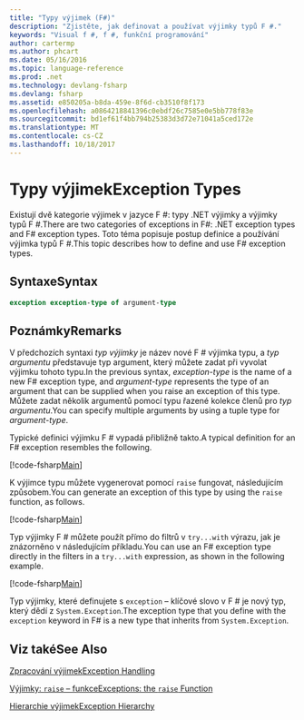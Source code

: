 ```yaml
---
title: "Typy výjimek (F#)"
description: "Zjistěte, jak definovat a používat výjimky typů F #."
keywords: "Visual f #, f #, funkční programování"
author: cartermp
ms.author: phcart
ms.date: 05/16/2016
ms.topic: language-reference
ms.prod: .net
ms.technology: devlang-fsharp
ms.devlang: fsharp
ms.assetid: e850205a-b8da-459e-8f6d-cb3510f8f173
ms.openlocfilehash: a0864218841396c0ebdf26c7585e0e5bb778f83e
ms.sourcegitcommit: bd1ef61f4bb794b25383d3d72e71041a5ced172e
ms.translationtype: MT
ms.contentlocale: cs-CZ
ms.lasthandoff: 10/18/2017
---
```

# <a name="exception-types"></a><span data-ttu-id="edf78-104">Typy výjimek</span><span class="sxs-lookup"><span data-stu-id="edf78-104">Exception Types</span></span>

<span data-ttu-id="edf78-105">Existují dvě kategorie výjimek v jazyce F #: typy .NET výjimky a výjimky typů F #.</span><span class="sxs-lookup"><span data-stu-id="edf78-105">There are two categories of exceptions in F#: .NET exception types and F# exception types.</span></span> <span data-ttu-id="edf78-106">Toto téma popisuje postup definice a používání výjimka typů F #.</span><span class="sxs-lookup"><span data-stu-id="edf78-106">This topic describes how to define and use F# exception types.</span></span>


## <a name="syntax"></a><span data-ttu-id="edf78-107">Syntaxe</span><span class="sxs-lookup"><span data-stu-id="edf78-107">Syntax</span></span>

```fsharp
exception exception-type of argument-type
```

## <a name="remarks"></a><span data-ttu-id="edf78-108">Poznámky</span><span class="sxs-lookup"><span data-stu-id="edf78-108">Remarks</span></span>
<span data-ttu-id="edf78-109">V předchozích syntaxi *typ výjimky* je název nové F # výjimka typu, a *typ argumentu* představuje typ argument, který můžete zadat při vyvolat výjimku tohoto typu.</span><span class="sxs-lookup"><span data-stu-id="edf78-109">In the previous syntax, *exception-type* is the name of a new F# exception type, and *argument-type* represents the type of an argument that can be supplied when you raise an exception of this type.</span></span> <span data-ttu-id="edf78-110">Můžete zadat několik argumentů pomocí typu řazené kolekce členů pro *typ argumentu*.</span><span class="sxs-lookup"><span data-stu-id="edf78-110">You can specify multiple arguments by using a tuple type for *argument-type*.</span></span>

<span data-ttu-id="edf78-111">Typické definici výjimku F # vypadá přibližně takto.</span><span class="sxs-lookup"><span data-stu-id="edf78-111">A typical definition for an F# exception resembles the following.</span></span>

[!code-fsharp[Main](../../../../samples/snippets/fsharp/lang-ref-2/snippet5501.fs)]

<span data-ttu-id="edf78-112">K výjimce typu můžete vygenerovat pomocí `raise` fungovat, následujícím způsobem.</span><span class="sxs-lookup"><span data-stu-id="edf78-112">You can generate an exception of this type by using the `raise` function, as follows.</span></span>

[!code-fsharp[Main](../../../../samples/snippets/fsharp/lang-ref-2/snippet5502.fs)]

<span data-ttu-id="edf78-113">Typ výjimky F # můžete použít přímo do filtrů v `try...with` výrazu, jak je znázorněno v následujícím příkladu.</span><span class="sxs-lookup"><span data-stu-id="edf78-113">You can use an F# exception type directly in the filters in a `try...with` expression, as shown in the following example.</span></span>

[!code-fsharp[Main](../../../../samples/snippets/fsharp/lang-ref-2/snippet5503.fs)]

<span data-ttu-id="edf78-114">Typ výjimky, které definujete s `exception` – klíčové slovo v F # je nový typ, který dědí z `System.Exception`.</span><span class="sxs-lookup"><span data-stu-id="edf78-114">The exception type that you define with the `exception` keyword in F# is a new type that inherits from `System.Exception`.</span></span>


## <a name="see-also"></a><span data-ttu-id="edf78-115">Viz také</span><span class="sxs-lookup"><span data-stu-id="edf78-115">See Also</span></span>
[<span data-ttu-id="edf78-116">Zpracování výjimek</span><span class="sxs-lookup"><span data-stu-id="edf78-116">Exception Handling</span></span>](index.md)

[<span data-ttu-id="edf78-117">Výjimky: `raise` – funkce</span><span class="sxs-lookup"><span data-stu-id="edf78-117">Exceptions: the `raise` Function</span></span>](the-raise-function.md)

[<span data-ttu-id="edf78-118">Hierarchie výjimek</span><span class="sxs-lookup"><span data-stu-id="edf78-118">Exception Hierarchy</span></span>](https://msdn.microsoft.com/library/z4c5tckx.aspx)
